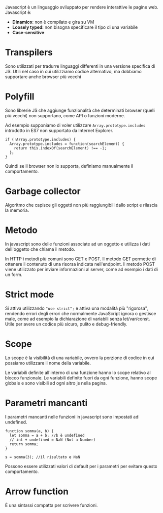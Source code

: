 Javascript è un linguaggio sviluppato per rendere interattive le pagine web. 
Javascript è: 
- **Dinamico**: non è compilato e gira su VM
- **Loosely typed**: non bisogna specificare il tipo di una variabile
- **Case-sensitive**

# Transpilers
Sono utilizzati per tradurre linguaggi differenti in una versione specifica di JS. Utili nel caso in cui utilizziamo codice alternativo, ma dobbiamo supportare anche browser più vecchi

# Polyfill
Sono librerie JS che aggiunge funzionalità che determinati browser (quelli più vecchi) non supportano, come API o funzioni moderne. 

Ad esempio supponiamo di voler utilizzare `Array.prototype.includes` introdotto in ES7 non supportato da Internet Explorer.

```JS
if (!Array.prototype.includes) {
  Array.prototype.includes = function(searchElement) {
    return this.indexOf(searchElement) !== -1;
  };
}

```

Quindi se il browser non lo supporta, definiamo manualmente il comportamento.

# Garbage collector
Algoritmo che capisce gli oggetti non più raggiungibili dallo script e rilascia la memoria.

# Metodo
In javascript sono delle funzioni associate ad un oggetto e utilizza i dati dell'oggetto che chiama il metodo. 

In HTTP i metodi più comuni sono GET e POST. Il metodo GET permette di ottenere il contenuto di una risorsa indicata nell'endpoint. Il metodo POST viene utilizzato per inviare informazioni al server, come ad esempio i dati di un form.

# Strict mode
Si attiva utilizzando `"use strict";` e attiva una modalità più "rigorosa", rendendo errori degli errori che normalmente JavaScript ignora o gestisce male, come ad esempio la dichiarazione di variabili senza let/var/const. 
Utile per avere un codice più sicuro, pulito e debug-friendly.

# Scope
Lo scope è la visibilità di una variabile, ovvero la porzione di codice in cui possiamo utilizzare il nome della variabile. 

Le variabili definite all'interno di una funzione hanno lo scope relativo al blocco funzionale.
Le variabili definite fuori da ogni funzione, hanno scope globale e sono visibili ad ogni altro js nella pagina.

# Parametri mancanti
I parametri mancanti nelle funzioni in javascript sono impostati ad undefined. 
```JS
function somma(a, b) {
  let somma = a + b; //b è undefined
  // int + undefined = NaN (Not a Number)
  return somma;
}

s = somma(3); //il risultato e NaN
```
Possono essere utilizzati valori di default per i parametri per evitare questo comportamento. 

# Arrow function 
È una sintassi compatta per scrivere funzioni. 